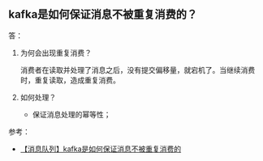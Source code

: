 ## kafka是如何保证消息不被重复消费的？
答：
1. 为何会出现重复消费？
   
   消费者在读取并处理了消息之后，没有提交偏移量，就宕机了。当继续消费时，重复读取，造成重复消费。

2. 如何处理？
   - 保证消息处理的幂等性；

参考：
- [【消息队列】kafka是如何保证消息不被重复消费的](https://www.cnblogs.com/756623607-zhang/p/10506909.html)

